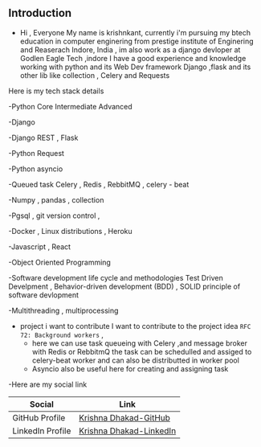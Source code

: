 ## **Introduction**



- Hi , Everyone
  My name is krishnkant, currently i'm pursuing my btech education in computer enginering from prestige institute of Enginering and 
  Reaserach Indore, India , im also work as a django devloper at Godlen Eagle Tech ,indore 
  I have a good experience and knowledge working with python and its Web Dev framework Django ,flask and its other lib like collection ,
  Celery and Requests
 
Here is my tech stack details 
   
-Python 
    Core
    Intermediate 
    Advanced 

-Django 

-Django REST , Flask 

-Python Request 

-Python asyncio

-Queued task Celery , Redis , RebbitMQ , celery - beat 

-Numpy , pandas , collection 

-Pgsql , git version control , 

-Docker  , Linux distributions , Heroku 

-Javascript , React 

-Object Oriented Programming 

-Software development life cycle  and  methodologies
Test Driven Develpment , Behavior-driven development (BDD) , SOLID principle of software devlopment

-Multithreading , multiprocessing 



- project i want to contribute 
 I want to contribute to the project idea `RFC 72: Background workers` , 
   - here we can use task queueing with Celery ,and message broker with Redis or RebbitmQ 
     the task can be schedulled and assiged to celery-beat worker and can also be distributted in worker pool
    - Asyncio also be useful here for creating and assigning task 
   
  

-Here are my social link

| Social              | Link                                                            |
| -----------         | ----------------------------------------------------------------|
| GitHub Profile      | [Krishna Dhakad-GitHub](https://github.com/Krishna2864)                     |
| LinkedIn Profile    | [Krishna Dhakad-LinkedIn](https://www.linkedin.com/in/krishna-dhakad-84a7661b7) |

